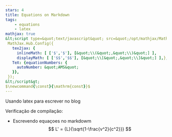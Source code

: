 ```yaml
---
stars: 4
title: Equations on Markdown
tags:
	- equations
	- latex
mathjax: true
&lt;script type=&quot;text/javascript&quot; src=&quot;/opt/mathjax/MathJax.js?config=TeX-AMS_HTML&quot;
 MathJax.Hub.Config({
   tex2jax: {
     inlineMath: [ ['$','$'], [&quot;\\(&quot;,&quot;\\)&quot;] ],
     displayMath: [ ['$$','$$'], [&quot;\\[&quot;,&quot;\\]&quot;] ],},
   TeX: {equationNumbers: {
     autoNumber: &quot;AMS&quot;
   }},
 });
&lt;/script&gt;
$\newcommand{\const}{\mathrm{const}}$
---
```


Usando latex para escrever no blog

Verificação de compilação:
- Escrevendo equaçoes no markdowm
$$
 L' = {L}{\sqrt{1-\frac{v^2}{c^2}}}
$$
